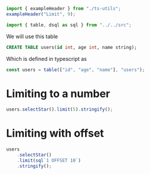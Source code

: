 ```ts eval --out=md --hide
import { exampleHeader } from "./ts-utils";
exampleHeader("Limit", 9);
```

```ts eval
import { table, dsql as sql } from "../../src";
```

We will use this table

```sql
CREATE TABLE users(id int, age int, name string);
```

Which is defined in typescript as

```ts eval
const users = table(["id", "age", "name"], "users");
```

# Limiting to a number

```ts eval --out=sql
users.selectStar().limit(5).stringify();
```

# Limiting with offset

```ts eval --out=sql
users
    .selectStar()
    .limit(sql`1 OFFSET 10`)
    .stringify();
```
